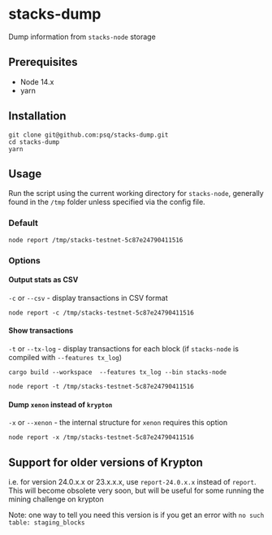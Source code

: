 # stacks-dump

Dump information from `stacks-node` storage


## Prerequisites
- Node 14.x
- yarn

## Installation

```
git clone git@github.com:psq/stacks-dump.git
cd stacks-dump
yarn
```

## Usage

Run the script using the current working directory for `stacks-node`, generally found in the `/tmp` folder unless specified via the config file.

### Default

```
node report /tmp/stacks-testnet-5c87e24790411516
```

### Options

#### Output stats as CSV
`-c` or `--csv` - display transactions in CSV format

```
node report -c /tmp/stacks-testnet-5c87e24790411516
```

#### Show transactions
`-t` or `--tx-log` - display transactions for each block (if `stacks-node` is compiled with `--features tx_log`)

```
cargo build --workspace  --features tx_log --bin stacks-node

node report -t /tmp/stacks-testnet-5c87e24790411516
```

#### Dump `xenon` instead of `krypton`
`-x` or `--xenon` - the internal structure for `xenon` requires this option

```
node report -x /tmp/stacks-testnet-5c87e24790411516
```


## Support for older versions of Krypton
i.e. for version 24.0.x.x or 23.x.x.x, use `report-24.0.x.x` instead of `report`.  This will become obsolete very soon, but will be useful for some running the mining challenge on krypton

Note: one way to tell you need this version is if you get an error with `no such table: staging_blocks`